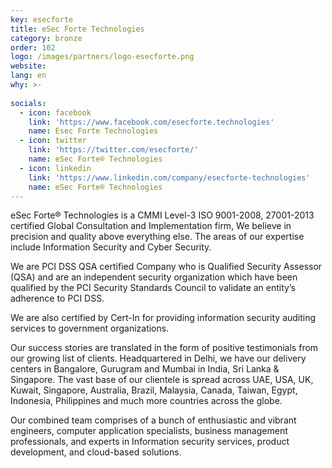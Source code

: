 ```yaml
---
key: esecforte
title: eSec Forte Technologies
category: bronze
order: 102
logo: /images/partners/logo-esecforte.png
website: 
lang: en
why: >-
    
socials:
  - icon: facebook
    link: 'https://www.facebook.com/esecforte.technologies'
    name: Esec Forte Technologies
  - icon: twitter
    link: 'https://twitter.com/esecforte/'
    name: eSec Forte® Technologies
  - icon: linkedin
    link: 'https://www.linkedin.com/company/esecforte-technologies'
    name: eSec Forte® Technologies
---
```

eSec Forte® Technologies is a CMMI Level-3 ISO 9001-2008, 27001-2013 certified Global Consultation and Implementation firm, We believe in precision and quality above everything else. The areas of our expertise include Information Security and Cyber Security.

We are PCI DSS QSA certified Company who is Qualified Security Assessor (QSA) and are an  independent security organization which have been qualified by the PCI Security Standards Council to validate an entity’s adherence to PCI DSS.

We are also certified by Cert-In for providing information security auditing services to government organizations.

Our success stories are translated in the form of positive testimonials from our growing list of clients. Headquartered in Delhi, we have our delivery centers in Bangalore, Gurugram and Mumbai in India, Sri Lanka & Singapore. The vast base of our clientele is spread across UAE, USA, UK, Kuwait, Singapore, Australia, Brazil, Malaysia, Canada, Taiwan, Egypt, Indonesia, Philippines and much more countries across the globe.

Our combined team comprises of a bunch of enthusiastic and vibrant engineers, computer application specialists, business management professionals, and experts in Information security services, product development, and cloud-based solutions.
